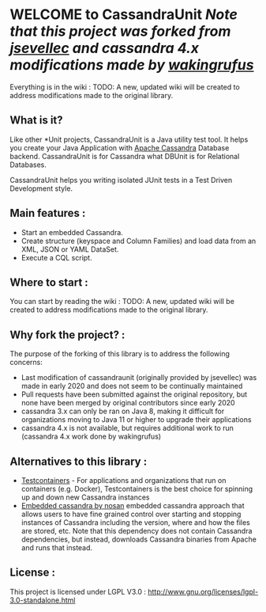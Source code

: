 WELCOME to CassandraUnit
*Note that this project was forked from [jsevellec](https://github.com/jsevellec/cassandra-unit) and cassandra 4.x modifications made by [wakingrufus](https://github.com/wakingrufus/cassandra-unit)*
========================

Everything is in the wiki : 
TODO: A new, updated wiki will be created to address modifications made to the original library.

What is it?
-----------
Like other *Unit projects, CassandraUnit is a Java utility test tool.
It helps you create your Java Application with [Apache Cassandra](http://cassandra.apache.org) Database backend.
CassandraUnit is for Cassandra what DBUnit is for Relational Databases.

CassandraUnit helps you writing isolated JUnit tests in a Test Driven Development style.

Main features :
---------------
- Start an embedded Cassandra.
- Create structure (keyspace and Column Families) and load data from an XML, JSON or YAML DataSet.
- Execute a CQL script.

Where to start :
----------------
You can start by reading the wiki : 
TODO: A new, updated wiki will be created to address modifications made to the original library.

Why fork the project? :
----------------
The purpose of the forking of this library is to address the following concerns:
* Last modification of cassandraunit (originally provided by jsevellec) was made in early 2020 and does not seem to be continually maintained
* Pull requests have been submitted against the original repository, but none have been merged by original contributors since early 2020
* cassandra 3.x can only be ran on Java 8, making it difficult for organizations moving to Java 11 or higher to upgrade their applications
* cassandra 4.x is not available, but requires additional work to run (cassandra 4.x work done by wakingrufus)

Alternatives to this library :
----------------
* [Testcontainers](https://www.testcontainers.org/modules/databases/cassandra/) - For applications and organizations that run on containers (e.g. Docker), Testcontainers is the best choice for spinning up and down new Cassandra instances
* [Embedded cassandra by nosan](https://github.com/nosan/embedded-cassandra) embedded cassandra approach that allows users to have fine grained control over starting and stopping instances of Cassandra including the version, where and how the files are stored, etc. Note that this dependency does not contain Cassandra dependencies, but instead, downloads Cassandra binaries from Apache and runs that instead.

License :
---------
This project is licensed under LGPL V3.0 :
http://www.gnu.org/licenses/lgpl-3.0-standalone.html


